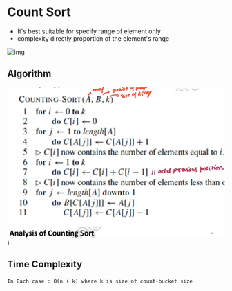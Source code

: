 # Count Sort
- It's best suitable for specify range of element only
- complexity directly proportion of the element's range

![img](https://d18l82el6cdm1i.cloudfront.net/uploads/hrUDdYC7OH-countingsort.gif)

## Algorithm
![Alt text](image.png))

## Time Complexity      
    In Each case : O(n + k) where k is size of count-bucket size